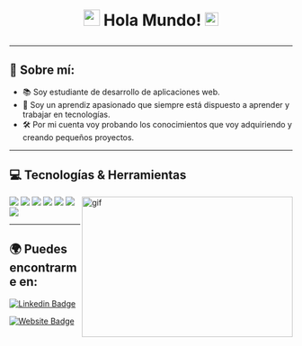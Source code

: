 # <p align="center"><img src="https://github.com/TheDudeThatCode/TheDudeThatCode/blob/master/Assets/Hi.gif" width="29px"> Hola Mundo!&nbsp;<img src="https://github.com/TheDudeThatCode/TheDudeThatCode/blob/master/Assets/Earth.gif" width="24px"></p>
<hr>

## 💬 Sobre mí:
- 📚 Soy estudiante de desarrollo de aplicaciones web.  
- 🚀 Soy un aprendiz apasionado que siempre está dispuesto a aprender y trabajar en tecnologías. 
- 🛠 Por mi cuenta voy probando los conocimientos que voy adquiriendo y creando pequeños proyectos.
<hr>

## 💻 Tecnologías & Herramientas
<img align="right" height="250" width="375" alt="gif" src="https://raw.githubusercontent.com/iampavangandhi/iampavangandhi/master/gifs/coder.gif" />
<img src = "https://img.shields.io/badge/-HTML5-E34F26?style=flat&logo=html5&logoColor=white">
<img src = "https://img.shields.io/badge/-CSS3-1572B6?style=flat&logo=css3&logoColor=white">
<img src="https://img.shields.io/badge/-Bootstrap-563D7C?style=flat&logo=bootstrap&logoColor=white">
<img src="https://img.shields.io/badge/-JavaScript-eed718?style=flat&logo=javascript&logoColor=ffffff">
<img src="http://img.shields.io/badge/-Git-F1502F?style=flat&logo=git&logoColor=FFFFFF">
<img src="http://img.shields.io/badge/-Github-000000?style=flat&logo=github&logoColor=FFFFFF">
<img src="http://img.shields.io/badge/-VS%20Code-007ACC?style=flat&logo=visual%20studio%20code&logoColor=white">
<hr>

## 🌍 Puedes encontrarme en:
[![Linkedin Badge](https://img.shields.io/badge/-LinkedIn-0e76a8?style=flat-square&logo=Linkedin&logoColor=white)](https://linkedin.com/in/eloyvb12)

[![Website Badge](https://img.shields.io/badge/Website-3b5998?style=flat-square&logo=google-chrome&logoColor=white)](https://www.eloyvazquez.com/)





<!--
**eloy1290/eloy1290** is a ✨ _special_ ✨ repository because its `README.md` (this file) appears on your GitHub profile.

Here are some ideas to get you started:
- 🔭 I’m currently working on ...
- 🌱 I’m currently learning ...
- 👯 I’m looking to collaborate on ...
- 🤔 I’m looking for help with ...
- 💬 Ask me about ...
- 📫 How to reach me: ...
- 😄 Pronouns: ...
- ⚡ Fun fact: ...
<img src="https://img.shields.io/badge/-Sass-cc6699?style=flat&logo=sass&logoColor=ffffff">
-->
